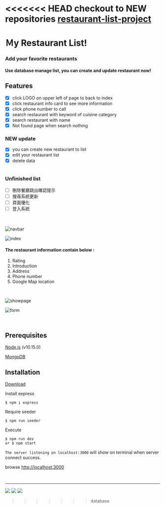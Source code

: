 <<<<<<< HEAD
checkout to NEW repositories
[restaurant-list-project](https://github.com/schiafang/restaurant-list-project)
=======
# Ｍy Restaurant List! 
### Add your favorite restaurants
#### Use database manage list, you can create and update restaurant now!


## **Features**
- [x] click LOGO on upper left of page to back to index
- [x] click restaurant info card to see more information 
- [x] click phone number to call
- [x] search restaurant with keyword of cuisine category
- [x] search restaurant with name
- [x] Not found page when search nothing

### NEW update
- [x] you can create new restaurant to list
- [x] edit your restaurant list
- [x] delete data
<br></br>

### Unfinished list
- [ ] 刪除餐廳跳出確認提示
- [ ] 搜尋系統更新
- [ ] 頁面優化
- [ ] 登入系統

<br></br>
![navbar](https://i.imgur.com/c31asDR.png)

![index](https://i.imgur.com/X0y3gSw.png)


#### The restaurant information contain below :
1. Rating
2. Introduction
3. Address
4. Phone number 
5. Google Map location
   
<br>

   
![showpage](https://i.imgur.com/1xTizAv.png)

![form](https://i.imgur.com/dVNzwfb.png)

<br>

## Prerequisites
[Node.js](https://nodejs.org/en/) (v10.15.0)

[MongoDB](https://www.mongodb.com/)


## Installation

[Download](https://github.com/schiafang/restaurant-list/archive/database.zip)

Install express
```
$ npm i express
```

Require seeder
```
$ npm run seeder
```

Execute
```
$ npm run dev 
or $ npm start
```

`The server listening on localhost:3000` will show on terminal when server connect success.

browse [http://localhost:3000](http://localhost:3000) 


<br>

---
![](https://img.shields.io/badge/%E9%80%99%E5%80%8B-%E6%A8%99%E7%B1%A4-%3CCOLOR%3E) ![](https://img.shields.io/badge/%E5%A5%BD-%E5%83%8F-yellow) ![](https://img.shields.io/badge/%E5%BE%88-%E5%8E%B2%E5%AE%B3-blue)
>>>>>>> database
